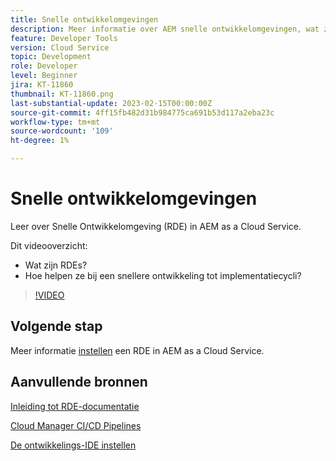 ```yaml
---
title: Snelle ontwikkelomgevingen
description: Meer informatie over AEM snelle ontwikkelomgevingen, wat zijn ze en hoe ze kunnen helpen bij een snellere ontwikkeling tot implementatiecycli.
feature: Developer Tools
version: Cloud Service
topic: Development
role: Developer
level: Beginner
jira: KT-11860
thumbnail: KT-11860.png
last-substantial-update: 2023-02-15T00:00:00Z
source-git-commit: 4ff15fb482d31b984775ca691b53d117a2eba23c
workflow-type: tm+mt
source-wordcount: '109'
ht-degree: 1%

---
```



# Snelle ontwikkelomgevingen

Leer over Snelle Ontwikkelomgeving (RDE) in AEM as a Cloud Service.

Dit videooverzicht:

- Wat zijn RDEs?
- Hoe helpen ze bij een snellere ontwikkeling tot implementatiecycli?

>[!VIDEO](https://video.tv.adobe.com/v/3414128/?quality=12&learn=on)

## Volgende stap

Meer informatie [instellen](./how-to-setup.md) een RDE in AEM as a Cloud Service.

## Aanvullende bronnen

[Inleiding tot RDE-documentatie](https://experienceleague.adobe.com/docs/experience-manager-cloud-service/content/implementing/developing/rapid-development-environments.html#introduction)

[Cloud Manager CI/CD Pipelines](https://experienceleague.adobe.com/docs/experience-manager-cloud-service/content/implementing/using-cloud-manager/cicd-pipelines/introduction-ci-cd-pipelines.html)

[De ontwikkelings-IDE instellen](https://experienceleague.adobe.com/docs/experience-manager-learn/cloud-service/local-development-environment-set-up/development-tools.html)
